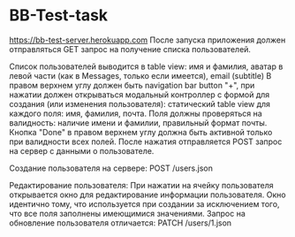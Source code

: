 # BB-Test-task

https://bb-test-server.herokuapp.com
После запуска приложения должен отправляться GET запрос на получение списка пользователей.

Список пользователей выводится в table view: имя и фамилия, аватар в левой части (как в Messages,
только если имеется), email (subtitle)
В правом верхнем углу должен быть navigation bar button "+", при нажатии должен открываться
модальный контроллер с формой для создания (или изменения пользователя): статический table view
для каждого поля: имя, фамилия, почта.
Поля должны проверяться на валидность: наличие имени и фамилии, правильный формат почты.
Кнопка "Done" в правом верхнем углу должна быть активной только при валидности всех полей.
После нажатия отправляется POST запрос на сервер с данными о пользователе.

Создание пользователя на сервере:
POST /users.json

Редактирование пользователя:
При нажатии на ячейку пользователя открывается окно для редактирование информации
пользователя. Окно идентично тому, что используется при создании за исключением того, что все
поля заполнены имеющимися значениями. Запрос на обновление пользователя отличается:
PATCH /users/1.json
